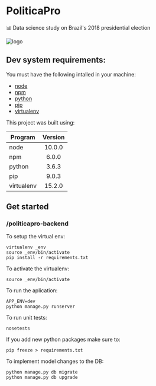 # PoliticaPro
📊 Data science study on Brazil's 2018 presidential election

![logo](https://www.google.com/url?sa=i&rct=j&q=&esrc=s&source=images&cd=&cad=rja&uact=8&ved=2ahUKEwjH-arch9baAhUCGJAKHbiXAxcQjRx6BAgAEAU&url=http%3A%2F%2Fwww.tse.jus.br%2Feleitor-e-eleicoes%2Feleicoes%2Feleicoes-2018&psig=AOvVaw2pwQCulPdqDm_RnqoM1emU&ust=1524767498524276)


## Dev system requirements:
You must have the following intalled in your machine:

- [node](https://nodejs.org/en/)
- [npm](https://www.npmjs.com/get-npm)
- [python](https://www.python.org/downloads/)
- [pip](https://pip.pypa.io/en/stable/installing/)
- [virtualenv](https://virtualenv.pypa.io/en/stable/installation/)

This project was built using:

| Program       | Version       |
| ------------- |:-------------:|
| node          | 10.0.0        |
| npm           | 6.0.0         |
| python        | 3.6.3        |
| pip           | 9.0.3         |
| virtualenv    | 15.2.0        |


## Get started

### /politicapro-backend

To setup the virtual env:
```
virtualenv _env
source _env/bin/activate 
pip install -r requirements.txt
```
To activate the virtualenv:
```
source _env/bin/activate 
```
To run the aplication:
```
APP_ENV=dev
python manage.py runserver
```
To run unit tests:
```
nosetests
```
If you add new python packages make sure to:
```
pip freeze > requirements.txt
```
To implement model changes to the DB:
```
python manage.py db migrate
python manage.py db upgrade
``` 


